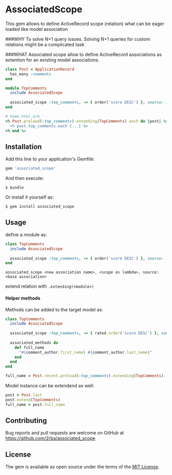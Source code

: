 # AssociatedScope

This gem allows to define ActiveRecord scope (relation) what can be eager loaded like model association

###WHY
To solve N+1 query issues.
Solving N+1 queries for custom relations might be a complicated task

###WHAT
Associated scope allow to define ActiveRecord associations as extention for an existing model associations.

```ruby
class Post < ApplicationRecord
  has_many :comments
end

module TopComments
  include AssociatedScope
  
  associated_scope :top_comments, -> { order('score DESC') }, source: :comments
end

# home.html.erb
<% Post.preload(:top_comments).extending(TopComments).each do |post| %>
  <% post.top_comments.each {...} %>
<% end %>
```

## Installation

Add this line to your application's Gemfile:

```ruby
gem 'associated_scope'
```

And then execute:

    $ bundle

Or install it yourself as:

    $ gem install associated_scope

## Usage
define a module as:
```ruby
class TopComments
  include AssociatedScope
  
  associated_scope :top_comments, -> { order('score DESC') }, source: :comments
end
```

`associated_scope <new association name>, <scope as lambda>, source: <base association>`

extend relation with `.extending(<module>)`

#### Helper methods

Methods can be added to the target model as:
```ruby
class TopComments
  include AssociatedScope
  
  associated_scope :top_comments, -> { rated.order('score DESC') }, source: :comments
  
  associated_methods do
    def full_name
      "#{comment_author.first_name} #{comment_author.last_name}"
    end
  end
end

full_name = Post.recent.preload(:top_comments).extending(TopComments).first.full_name
```

Model instance can be extendend as well:
```ruby
post = Post.last
post.extend(TopComments)
full_name = post.full_name
```

## Contributing

Bug reports and pull requests are welcome on GitHub at https://github.com/2rba/associated_scope

## License

The gem is available as open source under the terms of the [MIT License](https://opensource.org/licenses/MIT).
